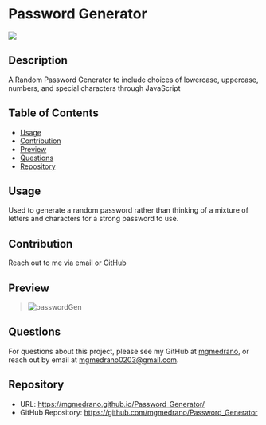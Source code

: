 # Password Generator
![](https://img.shields.io/badge/license-MIT%20License-blue?style=flat-square)
## Description
A Random Password Generator to include choices of lowercase, uppercase, numbers, and special characters through JavaScript
## Table of Contents
* [Usage](#usage)
* [Contribution](#contribution)
* [Preview](#preview)
* [Questions](#questions)
* [Repository](#repository)

## Usage
Used to generate a random password rather than thinking of a mixture of letters and characters for a strong password to use.

## Contribution
Reach out to me via email or GitHub

## Preview
> ![passwordGen](assets/passwordGen.gif) 

## Questions
For questions about this project, please see my GitHub at [mgmedrano](https://github.com/mgmedrano), or reach out by email at mgmedrano0203@gmail.com.

## Repository

- URL: https://mgmedrano.github.io/Password_Generator/
- GitHub Repository: https://github.com/mgmedrano/Password_Generator
